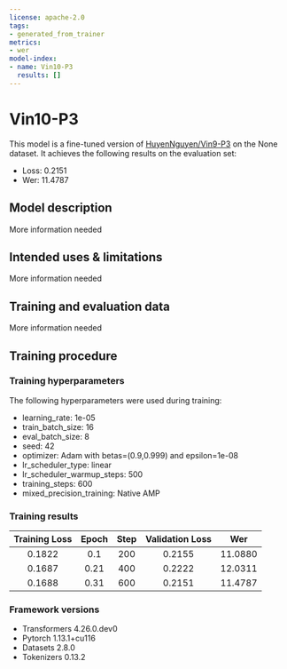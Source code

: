 ```yaml
---
license: apache-2.0
tags:
- generated_from_trainer
metrics:
- wer
model-index:
- name: Vin10-P3
  results: []
---
```


<!-- This model card has been generated automatically according to the information the Trainer had access to. You
should probably proofread and complete it, then remove this comment. -->

# Vin10-P3

This model is a fine-tuned version of [HuyenNguyen/Vin9-P3](https://huggingface.co/HuyenNguyen/Vin9-P3) on the None dataset.
It achieves the following results on the evaluation set:
- Loss: 0.2151
- Wer: 11.4787

## Model description

More information needed

## Intended uses & limitations

More information needed

## Training and evaluation data

More information needed

## Training procedure

### Training hyperparameters

The following hyperparameters were used during training:
- learning_rate: 1e-05
- train_batch_size: 16
- eval_batch_size: 8
- seed: 42
- optimizer: Adam with betas=(0.9,0.999) and epsilon=1e-08
- lr_scheduler_type: linear
- lr_scheduler_warmup_steps: 500
- training_steps: 600
- mixed_precision_training: Native AMP

### Training results

| Training Loss | Epoch | Step | Validation Loss | Wer     |
|:-------------:|:-----:|:----:|:---------------:|:-------:|
| 0.1822        | 0.1   | 200  | 0.2155          | 11.0880 |
| 0.1687        | 0.21  | 400  | 0.2222          | 12.0311 |
| 0.1688        | 0.31  | 600  | 0.2151          | 11.4787 |


### Framework versions

- Transformers 4.26.0.dev0
- Pytorch 1.13.1+cu116
- Datasets 2.8.0
- Tokenizers 0.13.2
